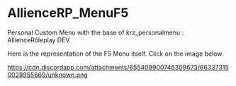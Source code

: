 # AllienceRP_MenuF5
Personal Custom Menu with the base of krz_personalmenu : AllienceRôleplay DEV.

Here is the representation of the F5 Menu itself. Click on the image below.

https://cdn.discordapp.com/attachments/655409900746309673/663373150028955669/unknown.png
